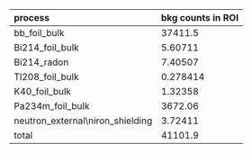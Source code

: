 | **process**                        | **bkg counts in ROI** |
|:-----------------------------------|:----------------------|
| bb\_foil\_bulk                     | 37411.5               |
| Bi214\_foil\_bulk                  | 5.60711               |
| Bi214\_radon                       | 7.40507               |
| Tl208\_foil\_bulk                  | 0.278414              |
| K40\_foil\_bulk                    | 1.32358               |
| Pa234m\_foil\_bulk                 | 3672.06               |
| neutron\_external\niron\_shielding | 3.72411               |
| total                              | 41101.9               |
